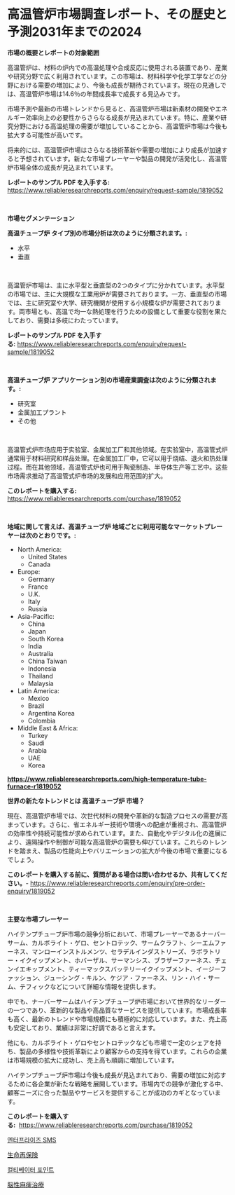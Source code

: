<p><h1>高温管炉市場調査レポート、その歴史と予測2031年までの2024</h1></p><p><strong>市場の概要とレポートの対象範囲</strong></p>
<p><p>高温管炉は、材料の炉内での高温処理や合成反応に使用される装置であり、産業や研究分野で広く利用されています。この市場は、材料科学や化学工学などの分野における需要の増加により、今後も成長が期待されています。現在の見通しでは、高温管炉市場は14.6％の年間成長率で成長する見込みです。</p><p>市場予測や最新の市場トレンドから見ると、高温管炉市場は新素材の開発やエネルギー効率向上の必要性からさらなる成長が見込まれています。特に、産業や研究分野における高温処理の需要が増加していることから、高温管炉市場は今後も拡大する可能性が高いです。</p><p>将来的には、高温管炉市場はさらなる技術革新や需要の増加により成長が加速すると予想されています。新たな市場プレーヤーや製品の開発が活発化し、高温管炉市場全体の成長が見込まれています。</p></p>
<p><strong>レポートのサンプル PDF を入手する:</strong> <a href="https://www.reliableresearchreports.com/enquiry/request-sample/1819052">https://www.reliableresearchreports.com/enquiry/request-sample/1819052</a></p>
<p>&nbsp;</p>
<p><strong>市場セグメンテーション</strong></p>
<p><strong>高温チューブ炉 タイプ別の市場分析は次のように分類されます。:</strong></p>
<p><ul><li>水平</li><li>垂直</li></ul></p>
<p>&nbsp;</p>
<p><p>高温管炉市場は、主に水平型と垂直型の2つのタイプに分かれています。水平型の市場では、主に大規模な工業用炉が需要されております。一方、垂直型の市場では、主に研究室や大学、研究機関が使用する小規模な炉が需要されております。両市場とも、高温で均一な熱処理を行うための設備として重要な役割を果たしており、需要は多岐にわたっています。</p></p>
<p><strong>レポートのサンプル PDF を入手する:</strong>&nbsp;<a href="https://www.reliableresearchreports.com/enquiry/request-sample/1819052">https://www.reliableresearchreports.com/enquiry/request-sample/1819052</a></p>
<p>&nbsp;</p>
<p><strong> 高温チューブ炉 アプリケーション別の市場産業調査は次のように分類されます。:</strong></p>
<p><ul><li>研究室</li><li>金属加工プラント</li><li>その他</li></ul></p>
<p>&nbsp;</p>
<p><p>高温管式炉市场应用于实验室、金属加工厂和其他领域。在实验室中，高温管式炉通常用于材料研究和样品处理。在金属加工厂中，它可以用于烧结、退火和热处理过程。而在其他领域，高温管式炉也可用于陶瓷制造、半导体生产等工艺中。这些市场需求推动了高温管式炉市场的发展和应用范围的扩大。</p></p>
<p><strong>このレポートを購入する:</strong>&nbsp; <a href="https://www.reliableresearchreports.com/purchase/1819052">https://www.reliableresearchreports.com/purchase/1819052</a></p>
<p>&nbsp;</p>
<p><strong>地域に関して言えば、高温チューブ炉 地域ごとに利用可能なマーケットプレーヤーは次のとおりです。:</strong></p>
<p><ul>
    <li>
        North America:
        <ul>
            <li>United States</li>
            <li>Canada</li>
        </ul>
    </li>
    <li>
        Europe:
        <ul>
            <li>Germany</li>
            <li>France</li>
            <li>U.K.</li>
            <li>Italy</li>
            <li>Russia</li>
        </ul>
    </li>
    <li>
        Asia-Pacific:
        <ul>
            <li>China</li>
            <li>Japan</li>
            <li>South Korea</li>
            <li>India</li>
            <li>Australia</li>
            <li>China Taiwan</li>
            <li>Indonesia</li>
            <li>Thailand</li>
            <li>Malaysia</li>
        </ul>
    </li>
    <li>
        Latin America:
        <ul>
            <li>Mexico</li>
            <li>Brazil</li>
            <li>Argentina Korea</li>
            <li>Colombia</li>
        </ul>
    </li>
    <li>
        Middle East & Africa:
        <ul>
            <li>Turkey</li>
            <li>Saudi</li>
            <li>Arabia</li>
            <li>UAE</li>
            <li>Korea</li>
        </ul>
    </li>
    </ul></p>
<p><strong><a href="https://www.reliableresearchreports.com/high-temperature-tube-furnace-r1819052">https://www.reliableresearchreports.com/high-temperature-tube-furnace-r1819052</a></strong>&nbsp;</p>
<p><strong>世界の新たなトレンドとは 高温チューブ炉 市場？</strong></p>
<p><p>現在、高温管炉市場では、次世代材料の開発や革新的な製造プロセスの需要が高まっています。さらに、省エネルギー技術や環境への配慮が重視され、高温管炉の効率性や持続可能性が求められています。また、自動化やデジタル化の進展により、遠隔操作や制御が可能な高温管炉の需要も伸びています。これらのトレンドを踏まえ、製品の性能向上やバリエーションの拡大が今後の市場で重要になるでしょう。</p></p>
<p><strong>このレポートを購入する前に、質問がある場合は問い合わせるか、共有してください。</strong>- <a href="https://www.reliableresearchreports.com/enquiry/pre-order-enquiry/1819052">https://www.reliableresearchreports.com/enquiry/pre-order-enquiry/1819052</a></p>
<p>&nbsp;</p>
<p><strong>主要な市場プレーヤー</strong></p>
<p><p>ハイテンプチューブ炉市場の競争分析において、市場プレーヤーであるナーバーサーム、カルボライト・ゲロ、セントロテック、サームクラフト、シーエムファーネス、マンローインストルメンツ、セラデルインダストリーズ、ラボラトリー・イクイップメント、ホバーザル、サーマンシス、ブラザーファーネス、チェンイエキップメント、ティーマックスバッテリーイクイップメント、イージーファッション、ジューシング・キルン、ケジア・ファーネス、リン・ハイ・サーム、テフィックなどについて詳細な情報を提供します。</p><p>中でも、ナーバーサームはハイテンプチューブ炉市場において世界的なリーダーの一つであり、革新的な製品や高品質なサービスを提供しています。市場成長率も高く、最新のトレンドや市場規模にも積極的に対応しています。また、売上高も安定しており、業績は非常に好調であると言えます。</p><p>他にも、カルボライト・ゲロやセントロテックなども市場で一定のシェアを持ち、製品の多様性や技術革新により顧客からの支持を得ています。これらの企業は市場規模の拡大に成功し、売上高も順調に増加しています。</p><p>ハイテンプチューブ炉市場は今後も成長が見込まれており、需要の増加に対応するために各企業が新たな戦略を展開しています。市場内での競争が激化する中、顧客ニーズに合った製品やサービスを提供することが成功のカギとなっています。</p></p>
<p><strong>このレポートを購入する:</strong>&nbsp;&nbsp;<a href="https://www.reliableresearchreports.com/purchase/1819052">https://www.reliableresearchreports.com/purchase/1819052</a></p>
<p><p><a href="https://medium.com/@antosuigrtley99783676/%EA%B8%B0%EC%97%85-sms-%EC%8B%9C%EC%9E%A5-%ED%86%B5%EC%B0%B0-%EC%8B%9C%EC%9E%A5-%EB%8F%99%ED%96%A5-%EC%84%B1%EC%9E%A5-2024%EB%85%84%EB%B6%80%ED%84%B0-2031%EB%85%84%EA%B9%8C%EC%A7%80-%EC%98%88%EC%B8%A1%EB%90%9C-%EA%B2%83-92ddd4af3582">엔터프라이즈 SMS</a></p><p><a href="https://medium.com/@jimmieraun892023/%E5%AF%BF%E5%91%BD%E5%86%8D%E4%BF%9D%E9%99%BA%E5%B8%82%E5%A0%B4-2031%E5%B9%B4%E3%81%BE%E3%81%A7%E3%81%AE%E3%83%88%E3%83%AC%E3%83%B3%E3%83%89-%E4%BA%88%E6%B8%AC-%E7%AB%B6%E4%BA%89%E5%88%86%E6%9E%90-a0828400090d">生命再保険</a></p><p><a href="https://medium.com/@ukaszduda1/%EC%9E%AC%EB%B0%B0%EC%9E%90-%ED%8F%AC%EC%9D%B8%ED%8A%B8-%EC%8B%9C%EC%9E%A5-%EC%9D%B8%EC%82%AC%EC%9D%B4%ED%8A%B8-%EC%8B%9C%EC%9E%A5-%EB%8F%99%ED%96%A5-%EC%84%B1%EC%9E%A5-2024%EB%85%84%EB%B6%80%ED%84%B0-2031%EB%85%84%EA%B9%8C%EC%A7%80-%EC%98%88%EC%B8%A1%EB%90%9C-%EA%B2%83-7731ddd2a6f6">컬티베이터 포인트</a></p><p><a href="https://medium.com/@tigerprawn1996/%E8%84%B3%E6%80%A7%E9%BA%BB%E7%97%BA%E6%B2%BB%E7%99%82%E5%B8%82%E5%A0%B4-2031%E5%B9%B4%E3%81%BE%E3%81%A7%E3%81%AE%E3%83%88%E3%83%AC%E3%83%B3%E3%83%89-%E4%BA%88%E6%B8%AC-%E7%AB%B6%E4%BA%89%E5%88%86%E6%9E%90-8dc022401cd1">脳性麻痺治療</a></p></p>